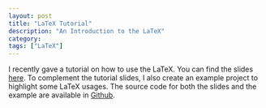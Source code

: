 ```yaml
---
layout: post
title: "LaTeX Tutorial"
description: "An Introduction to the LaTeX"
category:
tags: ["LaTeX"]
---
```


I recently gave a tutorial on how to use the LaTeX. You can find the slides [here](https://gh.xuc.me/latex-tutorial/slides.pdf). To complement the tutorial slides, I also create an example project to highlight some LaTeX usages. The source code for both the slides and the example are available in [Github](https://github.com/xu-cheng/latex-tutorial).
